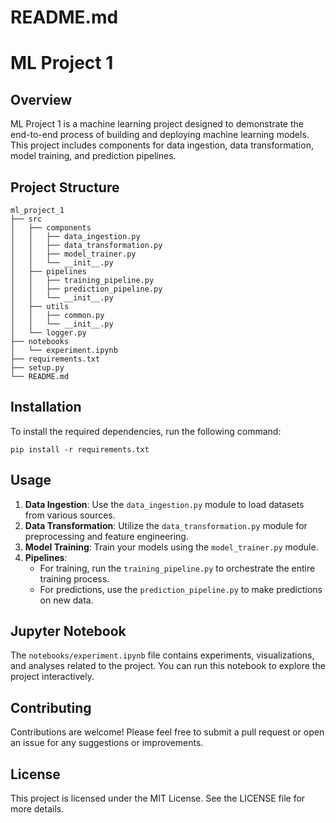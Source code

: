 # README.md

# ML Project 1

## Overview

ML Project 1 is a machine learning project designed to demonstrate the end-to-end process of building and deploying machine learning models. This project includes components for data ingestion, data transformation, model training, and prediction pipelines.

## Project Structure

```
ml_project_1
├── src
│   ├── components
│   │   ├── data_ingestion.py
│   │   ├── data_transformation.py
│   │   ├── model_trainer.py
│   │   └── __init__.py
│   ├── pipelines
│   │   ├── training_pipeline.py
│   │   ├── prediction_pipeline.py
│   │   └── __init__.py
│   ├── utils
│   │   ├── common.py
│   │   └── __init__.py
│   └── logger.py
├── notebooks
│   └── experiment.ipynb
├── requirements.txt
├── setup.py
└── README.md
```

## Installation

To install the required dependencies, run the following command:

```
pip install -r requirements.txt
```

## Usage

1. **Data Ingestion**: Use the `data_ingestion.py` module to load datasets from various sources.
2. **Data Transformation**: Utilize the `data_transformation.py` module for preprocessing and feature engineering.
3. **Model Training**: Train your models using the `model_trainer.py` module.
4. **Pipelines**: 
   - For training, run the `training_pipeline.py` to orchestrate the entire training process.
   - For predictions, use the `prediction_pipeline.py` to make predictions on new data.

## Jupyter Notebook

The `notebooks/experiment.ipynb` file contains experiments, visualizations, and analyses related to the project. You can run this notebook to explore the project interactively.

## Contributing

Contributions are welcome! Please feel free to submit a pull request or open an issue for any suggestions or improvements.

## License

This project is licensed under the MIT License. See the LICENSE file for more details.